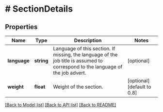 # # SectionDetails

## Properties

Name | Type | Description | Notes
------------ | ------------- | ------------- | -------------
**language** | **string** | Language of this section. If missing, the language of the job title is assumed to correspond to the language of the job advert. | [optional]
**weight** | **float** | Weight of the section. | [optional] [default to 0.8]

[[Back to Model list]](../../README.md#models) [[Back to API list]](../../README.md#endpoints) [[Back to README]](../../README.md)
